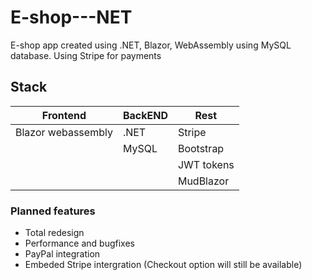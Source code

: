 # E-shop---NET
E-shop app created using .NET, Blazor, WebAssembly using MySQL database.
Using Stripe for payments

## Stack

| Frontend           | BackEND | Rest        |
|--------------------|---------|-------------|
| Blazor webassembly | .NET    | Stripe      |
|                    | MySQL   | Bootstrap   |
|                    |         | JWT tokens  |
|                    |         | MudBlazor   |


### Planned features
- Total redesign
- Performance and bugfixes
- PayPal integration
- Embeded Stripe intergration (Checkout option will still be available)


